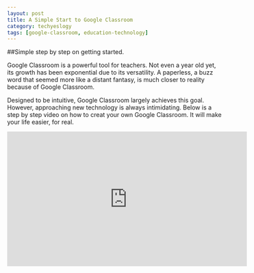 ```yaml
---
layout: post
title: A Simple Start to Google Classroom
category: techyeslogy
tags: [google-classroom, education-technology]
---
```


##Simple step by step on getting started.

Google Classroom is a powerful tool for teachers. Not even a year old yet, its growth has been exponential due to its versatility. A paperless, a buzz word that seemed more like a distant fantasy, is much closer to reality because of Google Classroom.

Designed to be intuitive, Google Classroom largely achieves this goal. However, approaching new technology is always intimidating. Below is a step by step video on how to creat your own Google Classroom. It will make your life easier, for real.

<iframe class="youtube" width="560" height="315" src="https://www.youtube.com/embed/tKZWIp_504s" frameborder="0" allowfullscreen></iframe>
